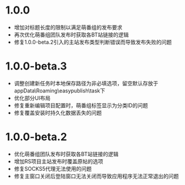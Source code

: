 # 1.0.0

- 增加对标题长度的限制以满足萌番组的发布要求
- 再次优化萌番组团队发布时获取各BT站链接的逻辑
- 修复1.0.0-beta.2引入的主站发布类型判断错误而导致发布失败的问题

# 1.0.0-beta.3

- 调整创建新任务时本地保存路径为非必填选项，留空默认存放于appData\Roaming\easypublish\task下
- 优化部分UI布局
- 修复重新编辑项目配置时，萌番组标签显示为分类ID的问题
- 修复覆盖安装时持久化数据丢失的问题

# 1.0.0-beta.2

- 优化萌番组团队发布时获取各BT站链接的逻辑
- 增加RS项目主站发布时覆盖原帖的选项
- 修复SOCKS5代理无法使用的问题
- 修复主窗口关闭后登陆窗口无法关闭而导致应用程序无法正常退出的问题